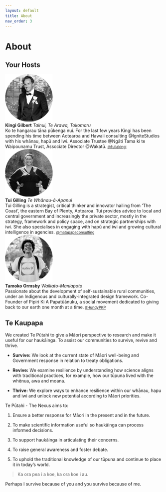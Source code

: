 ```yaml
---
layout: default
title: About
nav_order: 3
---
```


# About

## Your Hosts

<div class="wrapper">
  <div class="boxL">
    <a href="https://vimeo.com/412176526" data-lity>
            <img src="https://raw.githubusercontent.com/fullakingi/just-the-docs/master/assets/images/kingi-1%401x.png">
        </a>
  </div>
  <div class="boxR">
    <strong>Kingi Gilbert</strong>
    <i>Tainui, Te Arawa, Tokomaru</i> <br>Ko te hangarau tāna pūkenga nui. For the last few years Kingi has been spending his time between Aotearoa and Hawaii consulting @IgniteStudios with his whānau, hapū and Iwi. Associate Trustee @Ngāti Tama ki te Waipounamu Trust, Associate Director @Wakatū. <small><a href="http://twitter.com/fullakingi" target="_blank">@fullakingi</a></small>
  </div>
  <div class="boxL">
    <a href="https://vimeo.com/412176526" data-lity>
            <img src="https://raw.githubusercontent.com/fullakingi/just-the-docs/master/assets/images/tui-1%401x.png">
        </a>
  </div>
  <div class="boxR">
    <strong>Tui Gilling</strong>
    <i>Te Whānau-ā-Apanui</i> <br>Tui Gilling is a strategist, critical thinker and innovator hailing from ‘The Coast’, the eastern Bay of Plenty, Aotearoa. Tui provides advice to local and central government and increasingly the private sector, mostly in the strategy, framework and policy space, and on strategic partnerships with iwi. She also specialises in engaging with hapū and iwi and growing cultural intelligence in agencies. <small><a href="http://matapapaconsulting.com" target="_blank">@matapapaconsulting</a></small>
  </div>
  <div class="boxL">
    <a href="https://vimeo.com/412176526" data-lity>
            <img src="https://raw.githubusercontent.com/fullakingi/just-the-docs/master/assets/images/tamoko-1%401x.png">
        </a>
  </div>
  <div class="boxR">
    <strong>Tamoko Ormsby</strong>
    <i>Waikato-Maniapoto</i> <br>Passionate about the development of self-sustainable rural communities, under an Indigenous and culturally-integrated design framework. Co-Founder of Pipiri Ki A Papatūānuku, a social movement dedicated to giving back to our earth one month at a time. <small><a href="https://www.pipirikiapapatuanuku.org/" target="_blank">#HundyPKP</a></small>
  </div>
</div>


## Te Kaupapa
We created Te Pūtahi to give a Māori perspective to research and make it useful for our haukāinga. To assist our communities to survive, revive and thrive. 

- <strong>Survive:</strong> We look at the current state of Māori well-being and Government response in relation to treaty obligations.  

- <strong>Revive:</strong> We examine resilience by understanding how science aligns with traditional practices, for example, how our tūpuna lived with the whēnua, awa and moana.  

- <strong>Thrive:</strong> We explore ways to enhance resilience within our whānau, hapu and iwi and unlock new potential according to Māori priorities.


Te Pūtahi - The Nexus aims to:


1. Ensure a better response for Māori in the present and in the future. 

2. To make scientific information useful so haukāinga can process informed decisions.

3. To support haukāinga in articulating their concerns.

4. To raise general awareness and foster debate.

5. To uphold the traditional knowledge of our tūpuna and continue to place it in today’s world.


> Ka ora pea i a koe, ka ora koe i au.

Perhaps I survive because of you and you survive because of me.